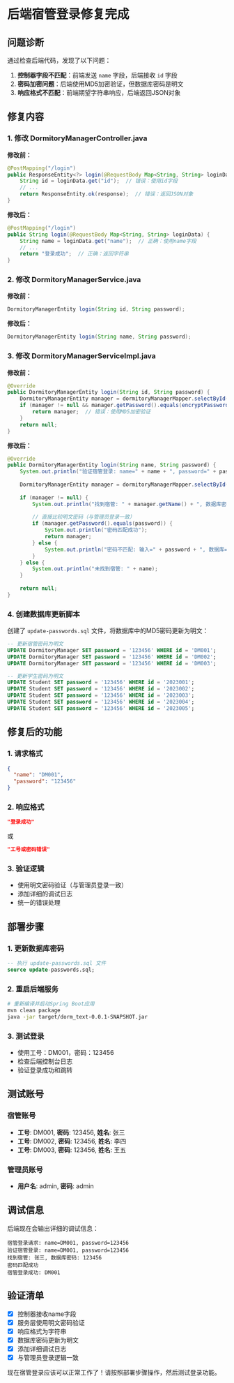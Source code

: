 # 后端宿管登录修复完成

## 问题诊断

通过检查后端代码，发现了以下问题：

1. **控制器字段不匹配**：前端发送 `name` 字段，后端接收 `id` 字段
2. **密码加密问题**：后端使用MD5加密验证，但数据库密码是明文
3. **响应格式不匹配**：前端期望字符串响应，后端返回JSON对象

## 修复内容

### 1. 修改 DormitoryManagerController.java

**修改前：**
```java
@PostMapping("/login")
public ResponseEntity<?> login(@RequestBody Map<String, String> loginData) {
    String id = loginData.get("id");  // 错误：使用id字段
    // ...
    return ResponseEntity.ok(response);  // 错误：返回JSON对象
}
```

**修改后：**
```java
@PostMapping("/login")
public String login(@RequestBody Map<String, String> loginData) {
    String name = loginData.get("name");  // 正确：使用name字段
    // ...
    return "登录成功";  // 正确：返回字符串
}
```

### 2. 修改 DormitoryManagerService.java

**修改前：**
```java
DormitoryManagerEntity login(String id, String password);
```

**修改后：**
```java
DormitoryManagerEntity login(String name, String password);
```

### 3. 修改 DormitoryManagerServiceImpl.java

**修改前：**
```java
@Override
public DormitoryManagerEntity login(String id, String password) {
    DormitoryManagerEntity manager = dormitoryManagerMapper.selectById(id);
    if (manager != null && manager.getPassword().equals(encryptPassword(password))) {
        return manager;  // 错误：使用MD5加密验证
    }
    return null;
}
```

**修改后：**
```java
@Override
public DormitoryManagerEntity login(String name, String password) {
    System.out.println("验证宿管登录: name=" + name + ", password=" + password);
    
    DormitoryManagerEntity manager = dormitoryManagerMapper.selectById(name);
    
    if (manager != null) {
        System.out.println("找到宿管: " + manager.getName() + ", 数据库密码: " + manager.getPassword());
        
        // 直接比较明文密码（与管理员登录一致）
        if (manager.getPassword().equals(password)) {
            System.out.println("密码匹配成功");
            return manager;
        } else {
            System.out.println("密码不匹配: 输入=" + password + ", 数据库=" + manager.getPassword());
        }
    } else {
        System.out.println("未找到宿管: " + name);
    }
    
    return null;
}
```

### 4. 创建数据库更新脚本

创建了 `update-passwords.sql` 文件，将数据库中的MD5密码更新为明文：

```sql
-- 更新宿管密码为明文
UPDATE DormitoryManager SET password = '123456' WHERE id = 'DM001';
UPDATE DormitoryManager SET password = '123456' WHERE id = 'DM002';
UPDATE DormitoryManager SET password = '123456' WHERE id = 'DM003';

-- 更新学生密码为明文
UPDATE Student SET password = '123456' WHERE id = '2023001';
UPDATE Student SET password = '123456' WHERE id = '2023002';
UPDATE Student SET password = '123456' WHERE id = '2023003';
UPDATE Student SET password = '123456' WHERE id = '2023004';
UPDATE Student SET password = '123456' WHERE id = '2023005';
```

## 修复后的功能

### 1. 请求格式
```json
{
  "name": "DM001",
  "password": "123456"
}
```

### 2. 响应格式
```json
"登录成功"
```
或
```json
"工号或密码错误"
```

### 3. 验证逻辑
- 使用明文密码验证（与管理员登录一致）
- 添加详细的调试日志
- 统一的错误处理

## 部署步骤

### 1. 更新数据库密码
```sql
-- 执行 update-passwords.sql 文件
source update-passwords.sql;
```

### 2. 重启后端服务
```bash
# 重新编译并启动Spring Boot应用
mvn clean package
java -jar target/dorm_text-0.0.1-SNAPSHOT.jar
```

### 3. 测试登录
- 使用工号：DM001，密码：123456
- 检查后端控制台日志
- 验证登录成功和跳转

## 测试账号

### 宿管账号
- **工号**: DM001, **密码**: 123456, **姓名**: 张三
- **工号**: DM002, **密码**: 123456, **姓名**: 李四
- **工号**: DM003, **密码**: 123456, **姓名**: 王五

### 管理员账号
- **用户名**: admin, **密码**: admin

## 调试信息

后端现在会输出详细的调试信息：

```
宿管登录请求: name=DM001, password=123456
验证宿管登录: name=DM001, password=123456
找到宿管: 张三, 数据库密码: 123456
密码匹配成功
宿管登录成功: DM001
```

## 验证清单

- [x] 控制器接收name字段
- [x] 服务层使用明文密码验证
- [x] 响应格式为字符串
- [x] 数据库密码更新为明文
- [x] 添加详细调试日志
- [x] 与管理员登录逻辑一致

现在宿管登录应该可以正常工作了！请按照部署步骤操作，然后测试登录功能。 